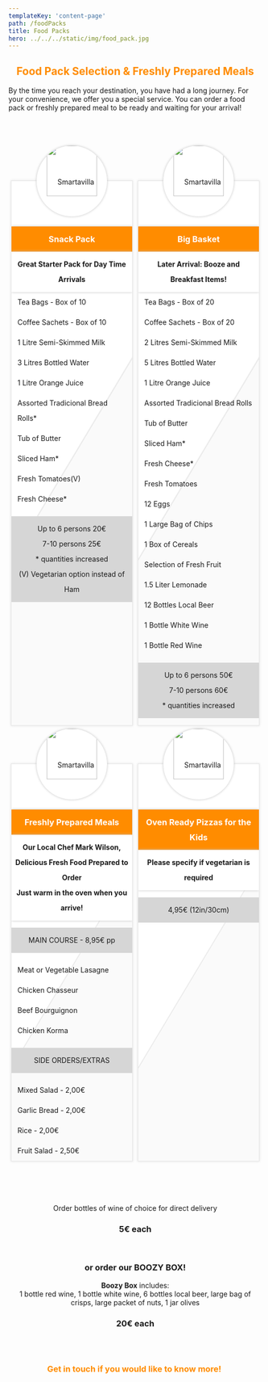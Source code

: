 ```yaml
---
templateKey: 'content-page'
path: /foodPacks
title: Food Packs
hero: ../../../static/img/food_pack.jpg
---
```

<style>
    /*food packs*/
    div.foodPacksTables {
        display:-webkit-box;
        display:-ms-flexbox;
        display:flex;
        -ms-flex-wrap:wrap;
        flex-wrap:wrap;
        -webkit-box-pack:center;
        -ms-flex-pack:center;
        justify-content:center;
        width:100%;
        text-align:center;
        margin:100px 0 50px 0;
        }
        div.foodPacksTable {
            display:inline-block;
            -webkit-box-flex:1;
            -ms-flex:1 1 23%;
            flex:1 1 23%;
            border:1px solid #E5E5E5;
            margin:5px 5px 70px 5px;
            max-width:96%;
            min-width:200px;
            vertical-align:top;
            position:relative;
            padding-top:80px;
            -webkit-box-shadow: 0 0 5px #e2e2e2;
            -ms-box-shadow: 0 0 5px #e2e2e2;
            -o-box-shadow: 0 0 5px #e2e2e2;
            box-shadow: 0 0 5px #e2e2e2;
            line-height:30px;
            background: #ffffff;
            background: -webkit-gradient(left top, right bottom, color-stop(0%, #ffffff), color-stop(50.5%, #ffffff), color-stop(50.8%, #e6e6e6), color-stop(51%, #fafafa), color-stop(100%, #fafafa));background: -o-linear-gradient(-45deg, #ffffff 0%, #ffffff 50.5%, #e6e6e6 50.8%, #fafafa 51%, #fafafa 100%);background: -o-linear-gradient(329deg, #ffffff 0%, #ffffff 50.5%, #e6e6e6 50.8%, #fafafa 51%, #fafafa 100%);
            background: linear-gradient(121deg, #ffffff 0%, #ffffff 50.5%, #e6e6e6 50.8%, #fafafa 51%, #fafafa 100%);
            filter: progid:DXImageTransform.Microsoft.gradient( startColorstr='#ffffff', endColorstr='#fafafa', GradientType=1 );
            z-index:0;
            }
            div.foodPackInnerWrapper {
                float:left;
                width:100%;
                overflow:hidden;
                }
                div.foodPacksTable ul {
                    float:left;
                    width:100%;
                    padding:0;
                    margin:0;
                    margin-left:0;
                    }
                    div.foodPacksTable ul li {
                        list-style-type:none;
                        float:left;
                        width:90%;
                        padding:5px 5%;
                        text-align:left;
                        }
                        div.foodPackTitle {
                            float:left;
                            width:100%;
                            text-align:center;
                            margin:10px 0 0 0;
                            }
                            div.foodPackTitle h3 {
                                display:inline-block;
                                width:96%;
                                padding:10px 2%;
                                margin:0;
                                background-color:#FF8C00;
                                color:#ffffff;
                                -webkit-box-shadow: 0 0 5px #c3c3c3;
                                -ms-box-shadow: 0 0 5px #c3c3c3;
                                -o-box-shadow: 0 0 5px #c3c3c3;
                                box-shadow: 0 0 5px #c3c3c3;
                                }div.foodPackSubtitle {
                                    float:left;
                                    width:96%;
                                    text-align:center;
                                    background-color:#ffffff;
                                    -webkit-box-shadow: 0 0 5px #c3c3c3;
                                    -ms-box-shadow: 0 0 5px #c3c3c3;
                                    -o-box-shadow: 0 0 5px #c3c3c3;
                                    box-shadow: 0 0 5px #c3c3c3;
                                    padding:10px 2%;margin:0;
                                    }
                                    div.foodPackTitle span {
                                        line-height:30px;
                                        display:inline-block;
                                        vertical-align:middle;
                                        }
                                        div.foodPacksTable p {
                                            float:left;
                                            width:100%;
                                            padding:10px 0;
                                            background: #d6d6d6;
                                            }
                                            div.foodPackImg {
                                                position:absolute;
                                                top:-70px;
                                                left:50%;
                                                width:140px;
                                                height:140px;
                                                line-height:140px;
                                                text-align:center;
                                                margin:0 0 0 -70px;
                                                background-color:#ffffff;
                                                border-radius:100%;
                                                -webkit-box-shadow: 0 0 5px #c3c3c3;
                                                -ms-box-shadow: 0 0 5px #c3c3c3;
                                                -o-box-shadow: 0 0 5px #c3c3c3;
                                                box-shadow: 0 0 5px #c3c3c3;
                                                overflow:hidden;
                                                }
                                                div.foodPackImg img {
                                                    display:inline-block;
                                                    vertical-align:middle;
                                                    width:100px;
                                                    }
                                                    div.foodPackImg:after {
                                                        content: "";
                                                        position: absolute;
                                                        top: -110%;
                                                        left: -210%;
                                                        width: 200%;
                                                        height: 200%;
                                                        opacity: 0;
                                                        -webkit-transform: rotate(30deg);
                                                        -ms-transform: rotate(30deg);
                                                        transform: rotate(30deg);
                                                        background: rgba(255, 140, 0, 0.13);
                                                        background: -o-linear-gradient(left, rgba(255, 140, 0, 0.13) 0%,rgba(255, 140, 0, 0.13) 77%,rgba(255, 140, 0, 0.5) 92%,rgba(255, 140, 0, 0.0) 100%);background: -webkit-gradient(linear, left top, right top, from(rgba(255, 140, 0, 0.13)),color-stop(77%, rgba(255, 140, 0, 0.13)),color-stop(92%, rgba(255, 140, 0, 0.5)),to(rgba(255, 140, 0, 0.0)));
                                                        background: linear-gradient(to right, rgba(255, 140, 0, 0.13) 0%,rgba(255, 140, 0, 0.13) 77%,rgba(255, 140, 0, 0.5) 92%,rgba(255, 140, 0, 0.0) 100%);
                                                        }
                                                        div.foodPackImg:hover:after {
                                                            -webkit-animation: shine 6s ease-in-out  infinite;
                                                            -webkit-animation-fill-mode: forwards;
                                                            -moz-animation: shine 6s ease-in-out  infinite;
                                                            -moz-animation-fill-mode: forwards;
                                                            -o-animation: shine 6s ease-in-out  infinite;
                                                            -o-animation-fill-mode: forwards;
                                                            animation: shine 6s ease-in-out  infinite;
                                                            animation-fill-mode: forwards;
                                                            }
                                                            @-webkit-keyframes shine{  
                                                                10% {    opacity: 1;    top: 100%;    left: 100%;    
                                                                -webkit-transition-property: left, top, opacity;    
                                                                -webkit-transition-duration: 0.7s, 0.7s, 0.15s;    
                                                                -webkit-transition-timing-function: ease;  
                                                                }  
                                                                100% {    opacity: 0;    top: 100%;    left: 100%;    
                                                                -webkit-transition-property: left, top, opacity;  
                                                                }
                                                                }
                                                                @keyframes shine{  
                                                                    10% {    opacity: 1;    top: 100%;    left: 100%;    
                                                                    -webkit-transition-property: left, top, opacity;    
                                                                    -o-transition-property: left, top, opacity;    
                                                                    transition-property: left, top, opacity;    
                                                                    -webkit-transition-duration: 0.7s, 0.7s, 0.15s;         
                                                                    -o-transition-duration: 0.7s, 0.7s, 0.15s;            
                                                                    transition-duration: 0.7s, 0.7s, 0.15s;    
                                                                    -webkit-transition-timing-function: ease;         
                                                                    -o-transition-timing-function: ease;            
                                                                    transition-timing-function: ease;  
                                                                    }  
                                                                    100% {    opacity: 0;    top: 100%;    left: 100%;    
                                                                    -webkit-transition-property: left, top, opacity;    
                                                                    -o-transition-property: left, top, opacity;    
                                                                    transition-property: left, top, opacity;  
                                                                    }
                                                                    }
</style>
<h2 style="text-align: center;"><span style="color:#FF8C00;"><b id="docs-internal-guid-91ae58e5-7fff-b6c6-1ba7-b6606b5fba5c">Food Pack Selection &amp; Freshly Prepared Meals </b></span></h2>

<p>By the time you reach your destination, you have had a long journey. For your convenience, we offer you a special service. You can order a food pack or freshly prepared meal to be ready and waiting for your arrival!&nbsp;</p>

<p>&nbsp;</p>

<div class="foodPacksTables">
    <div class="foodPacksTable" id="snack-pack">
        <div class="foodPackImg">
            <img alt="Smartavillas.com Food Baskets - Snack Pack" data-credit="Icon by Freepik at www.flaticon.com" src="https://res.cloudinary.com/ddipteh80/image/upload/v1614528656/Smartavillas/Icons/breakfast.png">
        </div>
    <div class="foodPackInnerWrapper">
        <div class="foodPackTitle">
            <h3><span>Snack Pack</span></h3>
        </div>
    <div class="foodPackSubtitle"><strong>Great Starter Pack for Day Time Arrivals</strong></div>
        <ul>
            <li>Tea Bags - Box of 10</li>
            <li>Coffee Sachets - Box of 10</li>
            <li>1 Litre Semi-Skimmed Milk</li>
            <li>3 Litres Bottled Water</li>
            <li>1 Litre Orange Juice</li>
            <li>Assorted Tradicional Bread Rolls*</li>
            <li>Tub of Butter</li>
            <li>Sliced Ham*</li>
            <li>Fresh Tomatoes(V)</li>
            <li>Fresh Cheese*</li>
        </ul>
    </div>
    <p>
    Up to 6 persons 20€
    <br>
    7-10 persons 25€
    <br>
    * quantities increased
    <br>
    (V) Vegetarian option instead of Ham
    </p>
</div>
<div class="foodPacksTable"id="big-basket">
    <div class="foodPackImg">
        <img alt="Smartavillas.com Food Baskets - Big Basket" data-credit="Icon by Smashicon at www.flaticon.com" src="https://res.cloudinary.com/ddipteh80/image/upload/v1614528656/Smartavillas/Icons/picnic-basket.png">
    </div>
    <div class="foodPackInnerWrapper">
        <div class="foodPackTitle">
            <h3><span>Big Basket</span></h3>
        </div>
        <div class="foodPackSubtitle"><strong>Later Arrival: Booze and Breakfast Items!</strong></div>
        <ul>
            <li>Tea Bags - Box of 20</li>
            <li>Coffee Sachets - Box of 20</li>
            <li>2 Litres Semi-Skimmed Milk</li>
            <li>5 Litres Bottled Water</li>
            <li>1 Litre Orange Juice</li>
            <li>Assorted Tradicional Bread Rolls</li>
            <li>Tub of Butter</li>
            <li>Sliced Ham*</li>
            <li>Fresh Cheese*</li>
            <li>Fresh Tomatoes</li>
            <li>12 Eggs</li>
            <li>1 Large Bag of Chips</li>
            <li>1 Box of Cereals</li>
            <li>Selection of Fresh Fruit</li>
            <li>1.5 Liter Lemonade</li>
            <li>12 Bottles Local Beer</li>
            <li>1 Bottle White Wine</li>
            <li>1 Bottle Red Wine</li>
        </ul>
        <p>
        Up to 6 persons 50€
        <br>
        7-10 persons 60€
        <br>
        * quantities increased
        </p>
    </div>
</div>
<div class="foodPacksTable" id="fresh-meals">
    <div class="foodPackImg">
        <img alt="Smartavillas.com Food Baskets - Freshly Prepared Meals" data-credit="Icon by Freepik at www.flaticon.com" src="https://res.cloudinary.com/ddipteh80/image/upload/v1614528657/Smartavillas/Icons/chef.png">
    </div>
    <div class="foodPackInnerWrapper">
        <div class="foodPackTitle">
            <h3><span>Freshly Prepared Meals</span></h3>
        </div>
        <div class="foodPackSubtitle">
            <strong>Our Local Chef Mark Wilson, Delicious Fresh Food Prepared to Order
            <br>
            Just warm in the oven when you arrive!</strong>
        </div>
        <p>MAIN COURSE - 8,95€ pp</p>
        <ul>
            <li>Meat or Vegetable Lasagne</li>
            <li>Chicken Chasseur</li>
            <li>Beef Bourguignon</li>
            <li>Chicken Korma</li>
        </ul>
        <p>SIDE ORDERS/EXTRAS</p>
        <ul>
            <li>Mixed Salad - 2,00€</li>
            <li>Garlic Bread - 2,00€</li>
            <li>Rice - 2,00€</li>
            <li>Fruit Salad - 2,50€</li>
        </ul>
    </div>
</div>
<div class="foodPacksTable" id="oven-pizza">
    <div class="foodPackImg">
        <img alt="Smartavillas.com Oven Ready Pizzas for the Kids" data-credit="Icon by Freepik at www.flaticon.com" src="https://res.cloudinary.com/ddipteh80/image/upload/v1614528657/Smartavillas/Icons/pizza.png">
    </div>
    <div class="foodPackInnerWrapper">
        <div class="foodPackTitle">
            <h3><span>Oven Ready Pizzas for the Kids</span></h3>
        </div>
        <div class="foodPackSubtitle">
            <strong>Please specify if vegetarian is required</strong>
        </div>
        <p>4,95€ (12in/30cm)</p>
    </div>
</div>
<div style="text-align:center;">
    <p>Order bottles of wine of choice for direct delivery</p>
    <h3>5€ each</h3>
    <br>
    <h3>or order our BOOZY BOX!</h3>
    <b>Boozy Box</b> includes:<br>
    1 bottle red wine, 1 bottle white wine, 6 bottles local beer, large bag of crisps, large packet of nuts, 1 jar olives
    <h3>20€ each</h3>
    <p>&nbsp;</p>
</div>

<h3 style="text-align: center;"><span style="color:#FF8C00;">Get in touch if you would like to know more!</span></h3>

<p>&nbsp;</p>
